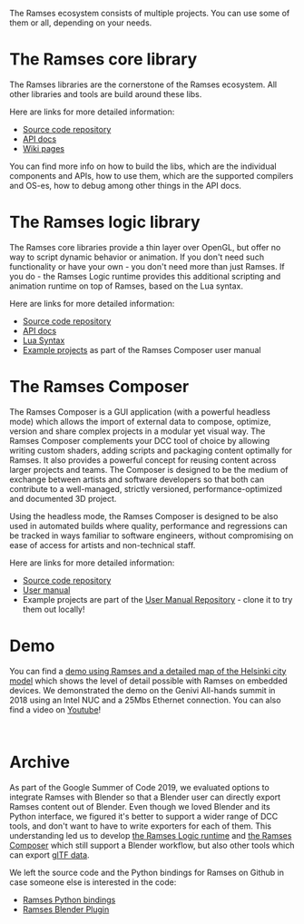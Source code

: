 The Ramses ecosystem consists of multiple projects. You can use some of them or all, depending on your needs.

# The Ramses core library

The Ramses libraries are the cornerstone of the Ramses ecosystem. All other libraries and tools
are build around these libs.

Here are links for more detailed information:

* [Source code repository](https://github.com/COVESA/ramses)
* [API docs](https://covesa.github.io/ramses/)
* [Wiki pages](https://github.com/COVESA/ramses/wiki)

You can find more info on how to build the libs, which are the individual components and APIs,
how to use them, which are the supported compilers and OS-es, how to debug among other things in
the API docs.

# The Ramses logic library

The Ramses core libraries provide a thin layer over OpenGL, but offer no way to script dynamic behavior
or animation. If you don't need such functionality or have your own - you don't need more than
just Ramses. If you do - the Ramses Logic runtime provides this additional scripting and animation
runtime on top of Ramses, based on the Lua syntax.

Here are links for more detailed information:

* [Source code repository](https://github.com/COVESA/ramses-logic)
* [API docs](https://ramses-logic.readthedocs.io/en/latest/)
* [Lua Syntax](https://ramses-logic.readthedocs.io/en/latest/lua_syntax.html)
* [Example projects](https://github.com/COVESA/ramses-composer-docs/blob/master/manual.md) as part of the Ramses Composer user manual

# The Ramses Composer

The Ramses Composer is a GUI application (with a powerful headless mode) which allows the import of external data
to compose, optimize, version and share complex projects in a modular yet visual way. The Ramses Composer complements your DCC
tool of choice by allowing writing custom shaders, adding scripts and packaging content optimally for Ramses. It also provides
a powerful concept for reusing content across larger projects and teams. The Composer is designed to
be the medium of exchange between artists and software developers so that both can contribute to
a well-managed, strictly versioned, performance-optimized and documented 3D project.

Using the headless mode, the Ramses Composer is designed to be also used in automated builds where quality, performance and regressions can
be tracked in ways familiar to software engineers, without compromising on ease of access for artists and non-technical staff.

Here are links for more detailed information:

* [Source code repository](https://github.com/COVESA/ramses-composer)
* [User manual](https://github.com/COVESA/ramses-composer-docs/blob/master/manual.md)
* Example projects are part of the [User Manual Repository](https://github.com/COVESA/ramses-composer-docs/) - clone it to try them out locally!

# Demo

You can find a [demo using Ramses and a detailed map of the Helsinki city model](https://github.com/COVESA/ramses-citymodel-demo)
which shows the level of detail possible with Ramses on embedded devices. We demonstrated the demo on the Genivi All-hands summit in 2018 using
an Intel NUC and a 25Mbs Ethernet connection. You can also find a video on [Youtube](https://youtu.be/tyzvEI25BMg?t=198)!

```{warning} This repository is not using the latest version of Ramses! We keep it as a reference since it's a great demo of what is possible with modern OpenGL and Ramses
```

```{warning} The demo runs well only on devices with ASTC texture compression support! Desktop devices usually don't support this type of compression, and the demo does not run fluently there.
```

# Archive

As part of the Google Summer of Code 2019, we evaluated options to integrate Ramses with Blender so that a Blender user can directly
export Ramses content out of Blender. Even though we loved Blender and its Python interface, we figured it's better to support a wider range
of DCC tools, and don't want to have to write exporters for each of them. This understanding led us to develop [the Ramses Logic runtime](#the-ramses-logic-library) and
[the Ramses Composer](#the-ramses-composer) which still support a Blender workflow, but also other tools which can export [glTF data](https://github.com/KhronosGroup/glTF).

We left the source code and the Python bindings for Ramses on Github in case someone else is interested in the code:

* [Ramses Python bindings](https://github.com/COVESA/ramses-python)
* [Ramses Blender Plugin](https://github.com/COVESA/ramses-blender)

